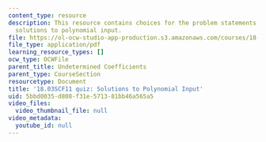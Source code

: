 ```yaml
---
content_type: resource
description: This resource contains choices for the problem statements related to
  solutions to polynomial input.
file: https://ol-ocw-studio-app-production.s3.amazonaws.com/courses/18-03sc-differential-equations-fall-2011/5bbd0035d808f31e571381bb46a565a5_MIT18_03SCF11_s16_4quizc.pdf
file_type: application/pdf
learning_resource_types: []
ocw_type: OCWFile
parent_title: Undetermined Coefficients
parent_type: CourseSection
resourcetype: Document
title: '18.03SCF11 quiz: Solutions to Polynomial Input'
uid: 5bbd0035-d808-f31e-5713-81bb46a565a5
video_files:
  video_thumbnail_file: null
video_metadata:
  youtube_id: null
---
```

